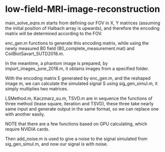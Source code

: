 # low-field-MRI-image-reconstruction

main_solve_eqns.m starts from defining our FOV in X, Y matrices (assuming the initial position of Halbach array is upwards), and therefore the encoding matrix will be determined according to the FOV.

enc_gen.m functions to generate this encoding matrix, while using the newly measured B0 field (B0_complete_measurement.mat) and CoilBiotSavart_SUTD2018.m.

In the meantime, a phantom image is prepared, by import_images_june_2018.m, it obtains images from a specified folder.

With the encoding matrix E generated by enc_gen.m, and the reshaped image m, we can calculate the simulated signal S using sig_gen_simul.m, it simply multiplies two matrices.

LSMethod.m, Kaczmarz_su.m, TSVD.m are in sequence the functions of three method (lease square, iteration and TSVD), these three take nearly same input and generate output in the same format, so we can replace one with another easily.

NOTE that there are a few functions based on GPU calculating, which require NVIDIA cards.

Then add_noise.m is used to give a noise to the signal simulated from sig_gen_simul.m, and now our signal is with noise.

